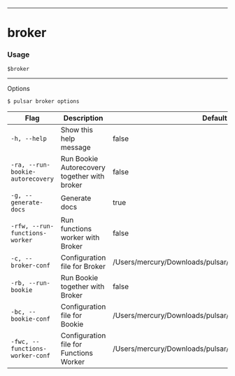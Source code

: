 ------------

# broker

### Usage

`$broker`

------------

Options


```bdocs-tab:example_shell
$ pulsar broker options
```

|Flag|Description|Default|
|---|---|---|
| `-h, --help` | Show this help message|false|
| `-ra, --run-bookie-autorecovery` | Run Bookie Autorecovery together with broker|false|
| `-g, --generate-docs` | Generate docs|true|
| `-rfw, --run-functions-worker` | Run functions worker with Broker|false|
| `-c, --broker-conf` | Configuration file for Broker|/Users/mercury/Downloads/pulsar/conf/broker.conf|
| `-rb, --run-bookie` | Run Bookie together with Broker|false|
| `-bc, --bookie-conf` | Configuration file for Bookie|/Users/mercury/Downloads/pulsar/conf/bookkeeper.conf|
| `-fwc, --functions-worker-conf` | Configuration file for Functions Worker|/Users/mercury/Downloads/pulsar/conf/functions_worker.yml|

